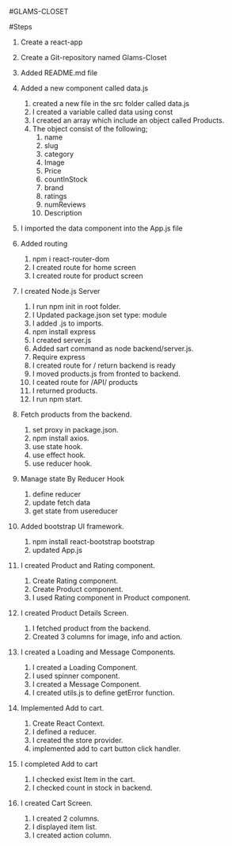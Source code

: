 #GLAMS-CLOSET

#Steps

1. Create a react-app
2. Create a Git-repository named Glams-Closet
3. Added README.md file
4. Added a new component called data.js

   1. created a new file in the src folder called data.js
   2. I created a variable called data using const
   3. I created an array which include an object called Products.
   4. The object consist of the following;
      1. name
      2. slug
      3. category
      4. Image
      5. Price
      6. countInStock
      7. brand
      8. ratings
      9. numReviews
      10. Description

5. I imported the data component into the App.js file

6. Added routing

   1. npm i react-router-dom
   2. I created route for home screen
   3. I created route for product screen

7. I created Node.js Server

   1. I run npm init in root folder.
   2. I Updated package.json set type: module
   3. I added .js to imports.
   4. npm install express
   5. I created server.js
   6. Added sart command as node backend/server.js.
   7. Require express
   8. I created route for / return backend is ready
   9. I moved products.js from fronted to backend.
   10. I ceated route for /API/ products
   11. I returned products.
   12. I run npm start.

8. Fetch products from the backend.

   1. set proxy in package.json.
   2. npm install axios.
   3. use state hook.
   4. use effect hook.
   5. use reducer hook.

9. Manage state By Reducer Hook

   1. define reducer
   2. update fetch data
   3. get state from usereducer

10. Added bootstrap UI framework.

    1. npm install react-bootstrap bootstrap
    2. updated App.js

11. I created Product and Rating component.

    1. Create Rating component.
    2. Create Product component.
    3. I used Rating component in Product component.

12. I created Product Details Screen.

    1. I fetched product from the backend.
    2. Created 3 columns for image, info and action.

13. I created a Loading and Message Components.

    1. I created a Loading Component.
    2. I used spinner component.
    3. I created a Message Component.
    4. I created utils.js to define getError function.

14. Implemented Add to cart.

    1. Create React Context.
    2. I defined a reducer.
    3. I created the store provider.
    4. implemented add to cart button click handler.

15. I completed Add to cart

    1. I checked exist Item in the cart.
    2. I checked count in stock in backend.

16. I created Cart Screen.
    1. I created 2 columns.
    2. I displayed item list.
    3. I created action column.
